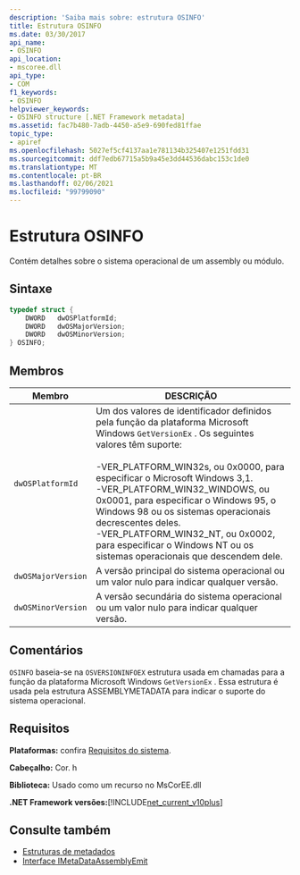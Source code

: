 ```yaml
---
description: 'Saiba mais sobre: estrutura OSINFO'
title: Estrutura OSINFO
ms.date: 03/30/2017
api_name:
- OSINFO
api_location:
- mscoree.dll
api_type:
- COM
f1_keywords:
- OSINFO
helpviewer_keywords:
- OSINFO structure [.NET Framework metadata]
ms.assetid: fac7b480-7adb-4450-a5e9-690fed81ffae
topic_type:
- apiref
ms.openlocfilehash: 5027ef5cf4137aa1e781134b325407e1251fdd31
ms.sourcegitcommit: ddf7edb67715a5b9a45e3dd44536dabc153c1de0
ms.translationtype: MT
ms.contentlocale: pt-BR
ms.lasthandoff: 02/06/2021
ms.locfileid: "99799090"
---
```

# <a name="osinfo-structure"></a>Estrutura OSINFO

Contém detalhes sobre o sistema operacional de um assembly ou módulo.  
  
## <a name="syntax"></a>Sintaxe  
  
```cpp  
typedef struct {  
    DWORD   dwOSPlatformId;  
    DWORD   dwOSMajorVersion;
    DWORD   dwOSMinorVersion;
} OSINFO;  
```  
  
## <a name="members"></a>Membros  
  
|Membro|DESCRIÇÃO|  
|------------|-----------------|  
|`dwOSPlatformId`|Um dos valores de identificador definidos pela função da plataforma Microsoft Windows `GetVersionEx` . Os seguintes valores têm suporte:<br /><br /> -VER_PLATFORM_WIN32s, ou 0x0000, para especificar o Microsoft Windows 3,1.<br />-VER_PLATFORM_WIN32_WINDOWS, ou 0x0001, para especificar o Windows 95, o Windows 98 ou os sistemas operacionais decrescentes deles.<br />-VER_PLATFORM_WIN32_NT, ou 0x0002, para especificar o Windows NT ou os sistemas operacionais que descendem dele.|  
|`dwOSMajorVersion`|A versão principal do sistema operacional ou um valor nulo para indicar qualquer versão.|  
|`dwOSMinorVersion`|A versão secundária do sistema operacional ou um valor nulo para indicar qualquer versão.|  
  
## <a name="remarks"></a>Comentários  

 `OSINFO` baseia-se na `OSVERSIONINFOEX` estrutura usada em chamadas para a função da plataforma Microsoft Windows `GetVersionEx` . Essa estrutura é usada pela estrutura ASSEMBLYMETADATA para indicar o suporte do sistema operacional.  
  
## <a name="requirements"></a>Requisitos  

 **Plataformas:** confira [Requisitos do sistema](../../get-started/system-requirements.md).  
  
 **Cabeçalho:** Cor. h  
  
 **Biblioteca:** Usado como um recurso no MsCorEE.dll  
  
 **.NET Framework versões:**[!INCLUDE[net_current_v10plus](../../../../includes/net-current-v10plus-md.md)]  
  
## <a name="see-also"></a>Consulte também

- [Estruturas de metadados](metadata-structures.md)
- [Interface IMetaDataAssemblyEmit](imetadataassemblyemit-interface.md)
